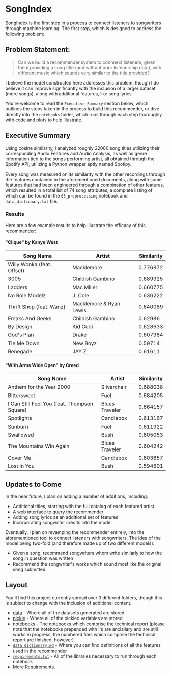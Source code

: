 
# SongIndex

SongIndex is the first step in a process to connect listeners to songwriters through machine learning. The first step, which is designed to address the following problem:

## Problem Statement:

> Can we build a recommender system to connnect listeners, given them providing a song title (and without prior listenership data), with different music which sounds very similar to the title provided?

I believe the model constructed here addresses this problem, though I do believe it can improve significantly with the inclusion of a larger dataset (more songs), along with additional features, like song lyrics. 

You're welcome to read the `Executive Summary` section below, which outlines the steps taken in the process to build this recommender, or dive directly into the `notebooks` folder, which runs through each step thoroughly with code and plots to help illustrate.

## Executive Summary 

Using cosine similarity, I analyzed roughly 22000 song titles utilizing their corresponding Audio Features and Audio Analysis, as well as genre information tied to the songs performing artist, all obtained through the Spotify API, utilizing a Python wrapper aptly named Spotipy.

Every song was measured on its similarity with the other recordings through the features contained in the aforementioned documents, along with some features that had been engineered through a combination of other features, which resulted in a total list of 74 song attributes, a complete listing of which can be found in the `03_preprocessing` notebook and `data_dictionary.txt` file. 

### Results

Here are a few example results to help illustrate the efficacy of this recommender:

#### "Clique" by Kanye West

|Song Name|Artist|Similarity|
|---|---|---|
|Willy Wonka (feat. Offset)|Macklemore|0.776872|
|3005|Childish Gambino|0.689925
|Ladders|Mac Miller|0.660775|
|No Role Modelz|J. Cole|0.636222|
|Thrift Shop (feat. Wanz)|Macklemore & Ryan Lewis|0.640089|
|Freaks And Geeks|Childish Gambino|0.62986|
|By Design|Kid Cudi|0.628633|
|God's Plan|Drake|0.607984|
|Tie Me Down|New Boyz|0.59714|
|Renegade|JAY Z|0.61611|


#### "With Arms Wide Open" by Creed

|Song Name|Artist |Similarity|
|---|---|---|
|Anthem for the Year 2000|Silverchair|0.688038|
|Bittersweet|Fuel|0.684205|
|I Can Still Feel You (feat. Thompson Square)|Blues Traveler|0.664157|
|Spotlights|Candlebox|0.613167|
|Sunburn|Fuel|0.611922|
|Swallowed|Bush|0.605053|
|The Mountains Win Again|Blues Traveler|0.604242|
|Cover Me|Candlebox|0.603657|
|Lost In You|Bush|0.594501|

## Updates to Come

In the near future, I plan on adding a number of additions, including:

- Additional titles, starting with the full catalog of each featured artist 
- A web interface to query the recommender
- Adding song lyrics as an additional set of features
- Incorporating songwriter credits into the model

Eventually, I plan on revamping the recommender entirely, into the aforementioned tool to connect listeners with songwriters. The idea of the model being two-fold (and therefore made up of two different models):

- Given a song, recommend songwriters whom write similarly to how the song in question was written
- Recommend the songwriter's works which sound most like the original song submitted

## Layout 

You'll find this project currently spread over 3 different folders, though this is subject to change with the inclusion of additional content.

- [data](./data) - Where all of the datasets generated are stored
- [pickle](./pickle) - Where all of the pickled variables are stored
- [notebooks](./notebooks) - The notebooks which comprise the technical report (please note that the notebooks prepended with i's are anciallary and are still works in progress, the numbered files which comprise the technical report are finished, however)
- [`data_dictionary.md`](data_dictionary.md) - Where you can find definitions of all the features used in the recommender
- [`requirements.txt`](requirements.txt) - All of the libraries necessary to run through each notebook
- More Requirements.
